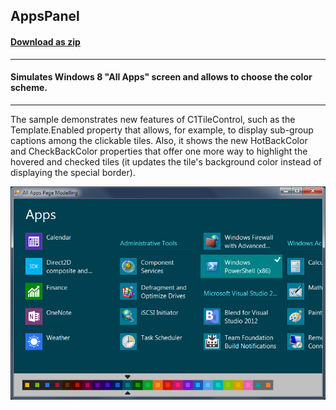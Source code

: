 ## AppsPanel
#### [Download as zip](https://grapecity.github.io/DownGit/#/home?url=https://github.com/GrapeCity/ComponentOne-WinForms-Samples/tree/master/NetFramework\Tile\VB\AppsPanel)
____
#### Simulates Windows 8 "All Apps" screen and allows to choose the color scheme.
____
The sample demonstrates new features of C1TileControl, such as the Template.Enabled property that allows, for example, to display sub-group captions among the clickable tiles.
Also, it shows the new HotBackColor and CheckBackColor properties that offer one more way to highlight the hovered and checked tiles 
(it updates the tile's background color instead of displaying the special border).

![screenshot](screenshot.PNG)
